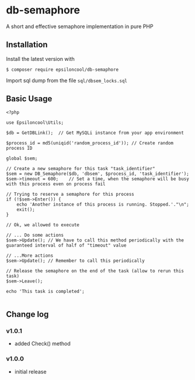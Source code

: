 # db-semaphore

A short and effective semaphore implementation in pure PHP

## Installation

Install the latest version with

```
$ composer require epsiloncool/db-semaphore
```

Import sql dump from the file `sql/dbsem_locks.sql`

## Basic Usage
```
<?php

use Epsiloncool\Utils;

$db = GetDBLink();	// Get MySQLi instance from your app environment

$process_id = md5(uniqid('random_process_id'));	// Create random process ID

global $sem;

// Create a new semaphore for this task "task_identifier"
$sem = new DB_Semaphore($db, 'dbsem', $process_id, 'task_identifier');
$sem->timeout = 600;	// Set a time, when the semaphore will be busy with this process even on process fail

// Trying to reserve a semaphore for this process
if (!$sem->Enter()) {
	echo 'Another instance of this process is running. Stopped.'."\n";
	exit();
}

// Ok, we allowed to execute

// ... Do some actions
$sem->Update();	// We have to call this method periodically with the guaranteed interval of half of "timeout" value

// ...More actions
$sem->Update(); // Remember to call this periodically

// Release the semaphore on the end of the task (allow to rerun this task)
$sem->Leave();

echo 'This task is completed';


```

## Change log

### v1.0.1

- added Check() method

### v1.0.0

- initial release